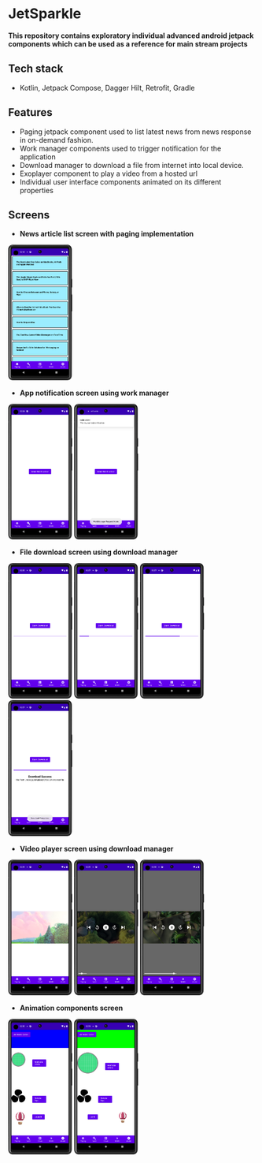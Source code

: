 

# JetSparkle

**This repository contains exploratory individual advanced android jetpack components which can be used as a reference for main stream projects**

## Tech stack
- Kotlin, Jetpack Compose, Dagger Hilt, Retrofit, Gradle


## Features
- Paging jetpack component used to list latest news from news response in on-demand fashion.
- Work manager components used to trigger notification for the application
- Download manager to download a file from internet into local device.
- Exoplayer component to play a video from a hosted url
- Individual user interface components animated on its different properties


## Screens
- **News article list screen with paging implementation**

<p float="left">
  <img src="screenshots/Paging.png" width="130"/>
</p>

- **App notification screen using work manager**

<p float="left">
  <img src="screenshots/notification-1.png" width="130"/>
<img src="screenshots/notification-2.png" width="130"/>
</p>

- **File download screen using download manager**

<p float="left">
  <img src="screenshots/download-1.png" width="130"/>
<img src="screenshots/download-2.png" width="130"/>
<img src="screenshots/download-3.png" width="130"/>
<img src="screenshots/download-4.png" width="130"/>
</p>

- **Video player screen using download manager**

<p float="left">
  <img src="screenshots/video-1.png" width="130"/>
<img src="screenshots/video-2.png" width="130"/>
<img src="screenshots/video-3.png" width="130"/>
</p>


- **Animation components screen**

<p float="left">
  <img src="screenshots/animate-1.png" width="130"/>
<img src="screenshots/animate-2.png" width="130"/>
</p>